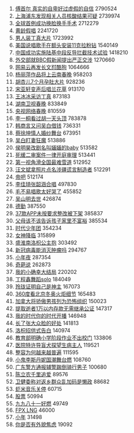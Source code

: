 1. [傅首尔 真实的自卑好过虚假的自信](https://s.weibo.com/weibo?q=%E5%82%85%E9%A6%96%E5%B0%94%20%E7%9C%9F%E5%AE%9E%E7%9A%84%E8%87%AA%E5%8D%91%E5%A5%BD%E8%BF%87%E8%99%9A%E5%81%87%E7%9A%84%E8%87%AA%E4%BF%A1&Refer=top) 2790524
1. [上海浦东发现相关人员核酸结果可疑](https://s.weibo.com/weibo?q=%23%E4%B8%8A%E6%B5%B7%E6%B5%A6%E4%B8%9C%E5%8F%91%E7%8E%B0%E7%9B%B8%E5%85%B3%E4%BA%BA%E5%91%98%E6%A0%B8%E9%85%B8%E7%BB%93%E6%9E%9C%E5%8F%AF%E7%96%91%23&Refer=top) 2739974
1. [全球首例成功换脸换手手术](https://s.weibo.com/weibo?q=%E5%85%A8%E7%90%83%E9%A6%96%E4%BE%8B%E6%88%90%E5%8A%9F%E6%8D%A2%E8%84%B8%E6%8D%A2%E6%89%8B%E6%89%8B%E6%9C%AF&Refer=top) 2712279
1. [黄龄假唱](https://s.weibo.com/weibo?q=%23%E9%BB%84%E9%BE%84%E5%81%87%E5%94%B1%23&Refer=top) 2241720
1. [男人装丁真大片](https://s.weibo.com/weibo?q=%E7%94%B7%E4%BA%BA%E8%A3%85%E4%B8%81%E7%9C%9F%E5%A4%A7%E7%89%87&Refer=top) 1723992
1. [美国说唱歌手在额头安装11克拉粉钻](https://s.weibo.com/weibo?q=%23%E7%BE%8E%E5%9B%BD%E8%AF%B4%E5%94%B1%E6%AD%8C%E6%89%8B%E5%9C%A8%E9%A2%9D%E5%A4%B4%E5%AE%89%E8%A3%8511%E5%85%8B%E6%8B%89%E7%B2%89%E9%92%BB%23&Refer=top) 1540149
1. [中国成功实施陆基中段反导拦截技术试验](https://s.weibo.com/weibo?q=%23%E4%B8%AD%E5%9B%BD%E6%88%90%E5%8A%9F%E5%AE%9E%E6%96%BD%E9%99%86%E5%9F%BA%E4%B8%AD%E6%AE%B5%E5%8F%8D%E5%AF%BC%E6%8B%A6%E6%88%AA%E6%8A%80%E6%9C%AF%E8%AF%95%E9%AA%8C%23&Refer=top) 1418210
1. [外交部就BBC假新闻提出严正交涉](https://s.weibo.com/weibo?q=%23%E5%A4%96%E4%BA%A4%E9%83%A8%E5%B0%B1BBC%E5%81%87%E6%96%B0%E9%97%BB%E6%8F%90%E5%87%BA%E4%B8%A5%E6%AD%A3%E4%BA%A4%E6%B6%89%23&Refer=top) 1270660
1. [网易云再发长文怼酷狗](https://s.weibo.com/weibo?q=%23%E7%BD%91%E6%98%93%E4%BA%91%E5%86%8D%E5%8F%91%E9%95%BF%E6%96%87%E6%80%BC%E9%85%B7%E7%8B%97%23&Refer=top) 1064666
1. [杨丽萍作品将上云南春晚](https://s.weibo.com/weibo?q=%23%E6%9D%A8%E4%B8%BD%E8%90%8D%E4%BD%9C%E5%93%81%E5%B0%86%E4%B8%8A%E4%BA%91%E5%8D%97%E6%98%A5%E6%99%9A%23&Refer=top) 958203
1. [胡杏儿7个月孕肚大片](https://s.weibo.com/weibo?q=%23%E8%83%A1%E6%9D%8F%E5%84%BF7%E4%B8%AA%E6%9C%88%E5%AD%95%E8%82%9A%E5%A4%A7%E7%89%87%23&Refer=top) 928236
1. [宋亚轩变声后唱兰花草](https://s.weibo.com/weibo?q=%E5%AE%8B%E4%BA%9A%E8%BD%A9%E5%8F%98%E5%A3%B0%E5%90%8E%E5%94%B1%E5%85%B0%E8%8A%B1%E8%8D%89&Refer=top) 913170
1. [王冰冰采访丁真](https://s.weibo.com/weibo?q=%E7%8E%8B%E5%86%B0%E5%86%B0%E9%87%87%E8%AE%BF%E4%B8%81%E7%9C%9F&Refer=top) 873183
1. [湖南卫视春晚](https://s.weibo.com/weibo?q=%E6%B9%96%E5%8D%97%E5%8D%AB%E8%A7%86%E6%98%A5%E6%99%9A&Refer=top) 833849
1. [央视网络春晚](https://s.weibo.com/weibo?q=%23%E5%A4%AE%E8%A7%86%E7%BD%91%E7%BB%9C%E6%98%A5%E6%99%9A%23&Refer=top) 810559
1. [李一桐看过胡一天头顶](https://s.weibo.com/weibo?q=%23%E6%9D%8E%E4%B8%80%E6%A1%90%E7%9C%8B%E8%BF%87%E8%83%A1%E4%B8%80%E5%A4%A9%E5%A4%B4%E9%A1%B6%23&Refer=top) 783878
1. [韩商言又问吴白借钱](https://s.weibo.com/weibo?q=%23%E9%9F%A9%E5%95%86%E8%A8%80%E5%8F%88%E9%97%AE%E5%90%B4%E7%99%BD%E5%80%9F%E9%92%B1%23&Refer=top) 736331
1. [蔡徐坤情人婚纱舞台](https://s.weibo.com/weibo?q=%E8%94%A1%E5%BE%90%E5%9D%A4%E6%83%85%E4%BA%BA%E5%A9%9A%E7%BA%B1%E8%88%9E%E5%8F%B0&Refer=top) 673951
1. [吴白盯妻狂魔](https://s.weibo.com/weibo?q=%23%E5%90%B4%E7%99%BD%E7%9B%AF%E5%A6%BB%E7%8B%82%E9%AD%94%23&Refer=top) 513886
1. [侯明昊改剧名叫婳婳的baby](https://s.weibo.com/weibo?q=%23%E4%BE%AF%E6%98%8E%E6%98%8A%E6%94%B9%E5%89%A7%E5%90%8D%E5%8F%AB%E5%A9%B3%E5%A9%B3%E7%9A%84baby%23&Refer=top) 513582
1. [死缓二审案件一律开庭审理](https://s.weibo.com/weibo?q=%23%E6%AD%BB%E7%BC%93%E4%BA%8C%E5%AE%A1%E6%A1%88%E4%BB%B6%E4%B8%80%E5%BE%8B%E5%BC%80%E5%BA%AD%E5%AE%A1%E7%90%86%23&Refer=top) 513441
1. [第一视角滑全国最难雪道](https://s.weibo.com/weibo?q=%23%E7%AC%AC%E4%B8%80%E8%A7%86%E8%A7%92%E6%BB%91%E5%85%A8%E5%9B%BD%E6%9C%80%E9%9A%BE%E9%9B%AA%E9%81%93%23&Refer=top) 512952
1. [汪文斌拿照片点名涉疆谎言制造者](https://s.weibo.com/weibo?q=%23%E6%B1%AA%E6%96%87%E6%96%8C%E6%8B%BF%E7%85%A7%E7%89%87%E7%82%B9%E5%90%8D%E6%B6%89%E7%96%86%E8%B0%8E%E8%A8%80%E5%88%B6%E9%80%A0%E8%80%85%23&Refer=top) 512291
1. [帝吧](https://s.weibo.com/weibo?q=%E5%B8%9D%E5%90%A7&Refer=top) 512174
1. [李佳琦张韶涵合唱](https://s.weibo.com/weibo?q=%23%E6%9D%8E%E4%BD%B3%E7%90%A6%E5%BC%A0%E9%9F%B6%E6%B6%B5%E5%90%88%E5%94%B1%23&Refer=top) 497830
1. [毛不易唱歌太好哭了](https://s.weibo.com/weibo?q=%23%E6%AF%9B%E4%B8%8D%E6%98%93%E5%94%B1%E6%AD%8C%E5%A4%AA%E5%A5%BD%E5%93%AD%E4%BA%86%23&Refer=top) 455852
1. [吴山明去世](https://s.weibo.com/weibo?q=%23%E5%90%B4%E5%B1%B1%E6%98%8E%E5%8E%BB%E4%B8%96%23&Refer=top) 426874
1. [德勤](https://s.weibo.com/weibo?q=%E5%BE%B7%E5%8B%A4&Refer=top) 387550
1. [37款APP未按要求整改被下架](https://s.weibo.com/weibo?q=%2337%E6%AC%BEAPP%E6%9C%AA%E6%8C%89%E8%A6%81%E6%B1%82%E6%95%B4%E6%94%B9%E8%A2%AB%E4%B8%8B%E6%9E%B6%23&Refer=top) 385837
1. [父母该不该告诉孩子家里不富裕](https://s.weibo.com/weibo?q=%23%E7%88%B6%E6%AF%8D%E8%AF%A5%E4%B8%8D%E8%AF%A5%E5%91%8A%E8%AF%89%E5%AD%A9%E5%AD%90%E5%AE%B6%E9%87%8C%E4%B8%8D%E5%AF%8C%E8%A3%95%23&Refer=top) 385534
1. [时代少年团](https://s.weibo.com/weibo?q=%E6%97%B6%E4%BB%A3%E5%B0%91%E5%B9%B4%E5%9B%A2&Refer=top) 354234
1. [女神降临](https://s.weibo.com/weibo?q=%E5%A5%B3%E7%A5%9E%E9%99%8D%E4%B8%B4&Refer=top) 315899
1. [盛淮南洛枳公主抱](https://s.weibo.com/weibo?q=%23%E7%9B%9B%E6%B7%AE%E5%8D%97%E6%B4%9B%E6%9E%B3%E5%85%AC%E4%B8%BB%E6%8A%B1%23&Refer=top) 303492
1. [新冠病毒能消灭肿瘤吗](https://s.weibo.com/weibo?q=%23%E6%96%B0%E5%86%A0%E7%97%85%E6%AF%92%E8%83%BD%E6%B6%88%E7%81%AD%E8%82%BF%E7%98%A4%E5%90%97%23&Refer=top) 294767
1. [小年夜](https://s.weibo.com/weibo?q=%23%E5%B0%8F%E5%B9%B4%E5%A4%9C%23&Refer=top) 287354
1. [奇葩说](https://s.weibo.com/weibo?q=%E5%A5%87%E8%91%A9%E8%AF%B4&Refer=top) 262873
1. [我的小确幸大结局](https://s.weibo.com/weibo?q=%23%E6%88%91%E7%9A%84%E5%B0%8F%E7%A1%AE%E5%B9%B8%E5%A4%A7%E7%BB%93%E5%B1%80%23&Refer=top) 220202
1. [丁程鑫舞蹈solo](https://s.weibo.com/weibo?q=%E4%B8%81%E7%A8%8B%E9%91%AB%E8%88%9E%E8%B9%88solo&Refer=top) 184049
1. [玲珑证明自己是神主](https://s.weibo.com/weibo?q=%23%E7%8E%B2%E7%8F%91%E8%AF%81%E6%98%8E%E8%87%AA%E5%B7%B1%E6%98%AF%E7%A5%9E%E4%B8%BB%23&Refer=top) 167073
1. [360度看北京冬奥火炬细节](https://s.weibo.com/weibo?q=%23360%E5%BA%A6%E7%9C%8B%E5%8C%97%E4%BA%AC%E5%86%AC%E5%A5%A5%E7%81%AB%E7%82%AC%E7%BB%86%E8%8A%82%23&Refer=top) 165483
1. [加拿大将骄傲男孩列为恐怖组织](https://s.weibo.com/weibo?q=%E5%8A%A0%E6%8B%BF%E5%A4%A7%E5%B0%86%E9%AA%84%E5%82%B2%E7%94%B7%E5%AD%A9%E5%88%97%E4%B8%BA%E6%81%90%E6%80%96%E7%BB%84%E7%BB%87&Refer=top) 150023
1. [提取逝者1万以内存款无需继承公证](https://s.weibo.com/weibo?q=%23%E6%8F%90%E5%8F%96%E9%80%9D%E8%80%851%E4%B8%87%E4%BB%A5%E5%86%85%E5%AD%98%E6%AC%BE%E6%97%A0%E9%9C%80%E7%BB%A7%E6%89%BF%E5%85%AC%E8%AF%81%23&Refer=top) 147317
1. [我的时代你的时代开播](https://s.weibo.com/weibo?q=%23%E6%88%91%E7%9A%84%E6%97%B6%E4%BB%A3%E4%BD%A0%E7%9A%84%E6%97%B6%E4%BB%A3%E5%BC%80%E6%92%AD%23&Refer=top) 146948
1. [长了张大众脸的好处](https://s.weibo.com/weibo?q=%23%E9%95%BF%E4%BA%86%E5%BC%A0%E5%A4%A7%E4%BC%97%E8%84%B8%E7%9A%84%E5%A5%BD%E5%A4%84%23&Refer=top) 141813
1. [洛枳招供式告白](https://s.weibo.com/weibo?q=%23%E6%B4%9B%E6%9E%B3%E6%8B%9B%E4%BE%9B%E5%BC%8F%E5%91%8A%E7%99%BD%23&Refer=top) 140974
1. [教育部明确小学阶段作业不出校门](https://s.weibo.com/weibo?q=%23%E6%95%99%E8%82%B2%E9%83%A8%E6%98%8E%E7%A1%AE%E5%B0%8F%E5%AD%A6%E9%98%B6%E6%AE%B5%E4%BD%9C%E4%B8%9A%E4%B8%8D%E5%87%BA%E6%A0%A1%E9%97%A8%23&Refer=top) 133806
1. [医院特许导盲犬探望生病主人](https://s.weibo.com/weibo?q=%E5%8C%BB%E9%99%A2%E7%89%B9%E8%AE%B8%E5%AF%BC%E7%9B%B2%E7%8A%AC%E6%8E%A2%E6%9C%9B%E7%94%9F%E7%97%85%E4%B8%BB%E4%BA%BA&Refer=top) 119521
1. [整容为何越来越普遍](https://s.weibo.com/weibo?q=%23%E6%95%B4%E5%AE%B9%E4%B8%BA%E4%BD%95%E8%B6%8A%E6%9D%A5%E8%B6%8A%E6%99%AE%E9%81%8D%23&Refer=top) 111595
1. [小鬼李斯丹妮国潮舞台燃](https://s.weibo.com/weibo?q=%23%E5%B0%8F%E9%AC%BC%E6%9D%8E%E6%96%AF%E4%B8%B9%E5%A6%AE%E5%9B%BD%E6%BD%AE%E8%88%9E%E5%8F%B0%E7%87%83%23&Refer=top) 108760
1. [广东警方通报辅警踹倒骑行男子](https://s.weibo.com/weibo?q=%E5%B9%BF%E4%B8%9C%E8%AD%A6%E6%96%B9%E9%80%9A%E6%8A%A5%E8%BE%85%E8%AD%A6%E8%B8%B9%E5%80%92%E9%AA%91%E8%A1%8C%E7%94%B7%E5%AD%90&Refer=top) 100680
1. [陈立农千里追爱](https://s.weibo.com/weibo?q=%23%E9%99%88%E7%AB%8B%E5%86%9C%E5%8D%83%E9%87%8C%E8%BF%BD%E7%88%B1%23&Refer=top) 89576
1. [卫健委称对返乡群众乱加码是懒政](https://s.weibo.com/weibo?q=%23%E5%8D%AB%E5%81%A5%E5%A7%94%E7%A7%B0%E5%AF%B9%E8%BF%94%E4%B9%A1%E7%BE%A4%E4%BC%97%E4%B9%B1%E5%8A%A0%E7%A0%81%E6%98%AF%E6%87%92%E6%94%BF%23&Refer=top) 88682
1. [虾米音乐关停](https://s.weibo.com/weibo?q=%E8%99%BE%E7%B1%B3%E9%9F%B3%E4%B9%90%E5%85%B3%E5%81%9C&Refer=top) 60715
1. [股票](https://s.weibo.com/weibo?q=%E8%82%A1%E7%A5%A8&Refer=top) 50994
1. [九九八十一好燃](https://s.weibo.com/weibo?q=%23%E4%B9%9D%E4%B9%9D%E5%85%AB%E5%8D%81%E4%B8%80%E5%A5%BD%E7%87%83%23&Refer=top) 49749
1. [FPX LNG](https://s.weibo.com/weibo?q=FPX%20LNG&Refer=top) 46000
1. [小年](https://s.weibo.com/weibo?q=%E5%B0%8F%E5%B9%B4&Refer=top) 31498
1. [你是否有外貌焦虑](https://s.weibo.com/weibo?q=%23%E4%BD%A0%E6%98%AF%E5%90%A6%E6%9C%89%E5%A4%96%E8%B2%8C%E7%84%A6%E8%99%91%23&Refer=top) 19092